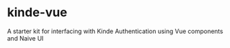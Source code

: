 # kinde-vue
A starter kit for interfacing with Kinde Authentication using Vue components and Naive UI
